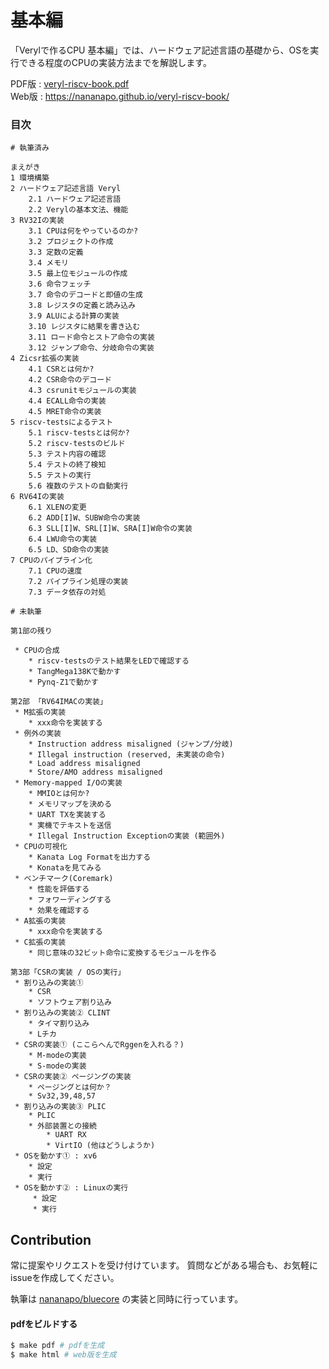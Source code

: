 # 基本編

「Verylで作るCPU 基本編」では、ハードウェア記述言語の基礎から、OSを実行できる程度のCPUの実装方法までを解説します。

PDF版 : [veryl-riscv-book.pdf](https://github.com/nananapo/veryl-riscv-book/blob/main/basic/veryl-riscv-book.pdf)  
Web版 : https://nananapo.github.io/veryl-riscv-book/


### 目次

```
# 執筆済み

まえがき
1 環境構築
2 ハードウェア記述言語 Veryl
    2.1 ハードウェア記述言語
    2.2 Verylの基本文法、機能
3 RV32Iの実装
    3.1 CPUは何をやっているのか?
    3.2 プロジェクトの作成
    3.3 定数の定義
    3.4 メモリ
    3.5 最上位モジュールの作成
    3.6 命令フェッチ
    3.7 命令のデコードと即値の生成
    3.8 レジスタの定義と読み込み
    3.9 ALUによる計算の実装
    3.10 レジスタに結果を書き込む
    3.11 ロード命令とストア命令の実装
    3.12 ジャンプ命令、分岐命令の実装
4 Zicsr拡張の実装
    4.1 CSRとは何か?
    4.2 CSR命令のデコード
    4.3 csrunitモジュールの実装
    4.4 ECALL命令の実装
    4.5 MRET命令の実装
5 riscv-testsによるテスト
    5.1 riscv-testsとは何か?
    5.2 riscv-testsのビルド
    5.3 テスト内容の確認
    5.4 テストの終了検知
    5.5 テストの実行
    5.6 複数のテストの自動実行
6 RV64Iの実装
    6.1 XLENの変更
    6.2 ADD[I]W、SUBW命令の実装
    6.3 SLL[I]W、SRL[I]W、SRA[I]W命令の実装
    6.4 LWU命令の実装
    6.5 LD、SD命令の実装
7 CPUのパイプライン化
    7.1 CPUの速度
    7.2 パイプライン処理の実装
    7.3 データ依存の対処

# 未執筆

第1部の残り

 * CPUの合成
    * riscv-testsのテスト結果をLEDで確認する
    * TangMega138Kで動かす
    * Pynq-Z1で動かす

第2部 「RV64IMACの実装」
 * M拡張の実装
    * xxx命令を実装する
 * 例外の実装
    * Instruction address misaligned (ジャンプ/分岐)
    * Illegal instruction (reserved, 未実装の命令)
    * Load address misaligned
    * Store/AMO address misaligned
 * Memory-mapped I/Oの実装
    * MMIOとは何か?
    * メモリマップを決める
    * UART TXを実装する
    * 実機でテキストを送信
    * Illegal Instruction Exceptionの実装 (範囲外)
 * CPUの可視化
    * Kanata Log Formatを出力する
    * Konataを見てみる
 * ベンチマーク(Coremark)
    * 性能を評価する
    * フォワーディングする
    * 効果を確認する
 * A拡張の実装
    * xxx命令を実装する
 * C拡張の実装
    * 同じ意味の32ビット命令に変換するモジュールを作る

第3部「CSRの実装 / OSの実行」
 * 割り込みの実装①
    * CSR
    * ソフトウェア割り込み
 * 割り込みの実装② CLINT
    * タイマ割り込み
    * Lチカ
 * CSRの実装① (ここらへんでRggenを入れる？)
    * M-modeの実装
    * S-modeの実装
 * CSRの実装② ページングの実装
    * ページングとは何か？
    * Sv32,39,48,57
 * 割り込みの実装③ PLIC
    * PLIC
    * 外部装置との接続
        * UART RX
        * VirtIO (他はどうしようか)
 * OSを動かす① : xv6
    * 設定
    * 実行
 * OSを動かす② : Linuxの実行
     * 設定
     * 実行
```

## Contribution

常に提案やリクエストを受け付けています。
質問などがある場合も、お気軽にissueを作成してください。

執筆は [nananapo/bluecore](https://github.com/nananapo/bluecore) の実装と同時に行っています。

#### pdfをビルドする

```sh
$ make pdf # pdfを生成
$ make html # web版を生成
```
